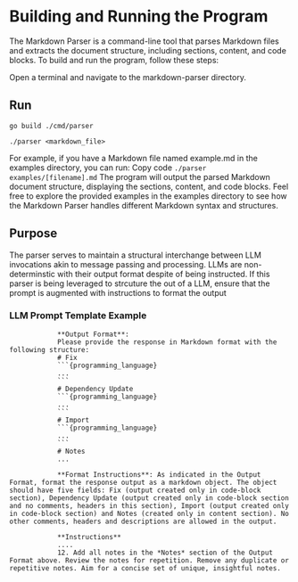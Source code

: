 # Building and Running the Program
The Markdown Parser is a command-line tool that parses Markdown files and extracts the document structure, including sections, content, and code blocks. To build and run the program, follow these steps:

Open a terminal and navigate to the markdown-parser directory.

## Run

```go build ./cmd/parser```

```./parser <markdown_file>```

For example, if you have a Markdown file named example.md in the examples directory, you can run:
Copy code ```./parser examples/[filename].md```
The program will output the parsed Markdown document structure, displaying the sections, content, and code blocks.
Feel free to explore the provided examples in the examples directory to see how the Markdown Parser handles different Markdown syntax and structures.

## Purpose 
The parser serves to maintain a structural interchange between LLM invocations akin to message passing and processing. 
LLMs are non-determinstic with their output format despite of being instructed.
If this parser is being leveraged to strcuture the out of a LLM, ensure that the prompt is augmented with instructions to format the output

### LLM Prompt Template Example
```
            **Output Format**: 
            Please provide the response in Markdown format with the following structure:
            # Fix
            ```{programming_language}
            ...
            ```
            # Dependency Update
            ```{programming_language}
            ...
            ```
            # Import
            ```{programming_language}
            ...
            ```
            # Notes
            ...

            **Format Instructions**: As indicated in the Output Format, format the response output as a markdown object. The object should have five fields: Fix (output created only in code-block section), Dependency Update (output created only in code-block section and no comments, headers in this section), Import (output created only in code-block section) and Notes (created only in content section). No other comments, headers and descriptions are allowed in the output.

            **Instructions**
            ....
            12. Add all notes in the *Notes* section of the Output Format above. Review the notes for repetition. Remove any duplicate or repetitive notes. Aim for a concise set of unique, insightful notes.
```